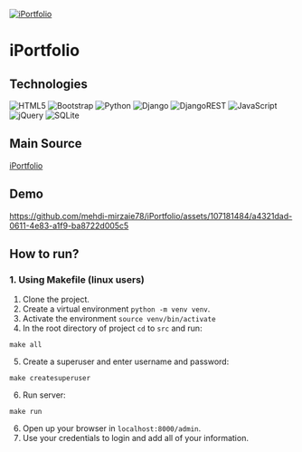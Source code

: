 [![iPortfolio](https://github.com/mehdi-mirzaie78/PortfolioII/actions/workflows/main.yml/badge.svg)](https://github.com/mehdi-mirzaie78/PortfolioII/actions/workflows/main.yml)

# iPortfolio

## Technologies
![HTML5](https://img.shields.io/badge/html5-%23E34F26.svg?style=for-the-badge&logo=html5&logoColor=white) ![Bootstrap](https://img.shields.io/badge/bootstrap-%238511FA.svg?style=for-the-badge&logo=bootstrap&logoColor=white) ![Python](https://img.shields.io/badge/python-3670A0?style=for-the-badge&logo=python&logoColor=ffdd54) ![Django](https://img.shields.io/badge/django-%23092E20.svg?style=for-the-badge&logo=django&logoColor=white) ![DjangoREST](https://img.shields.io/badge/DJANGO-REST-ff1709?style=for-the-badge&logo=django&logoColor=white&color=ff1709&labelColor=gray) ![JavaScript](https://img.shields.io/badge/javascript-%23323330.svg?style=for-the-badge&logo=javascript&logoColor=%23F7DF1E) ![jQuery](https://img.shields.io/badge/jquery-%230769AD.svg?style=for-the-badge&logo=jquery&logoColor=white) ![SQLite](https://img.shields.io/badge/sqlite-%2307405e.svg?style=for-the-badge&logo=sqlite&logoColor=white) 
## Main Source
[iPortfolio](https://bootstrapmade.com/demo/iPortfolio/)

## Demo
https://github.com/mehdi-mirzaie78/iPortfolio/assets/107181484/a4321dad-0611-4e83-a1f9-ba8722d005c5


## How to run?
### 1. Using Makefile (linux users)
1. Clone the project.
2. Create a virtual environment `python -m venv venv`.
3. Activate the environment `source venv/bin/activate`
4. In the root directory of project `cd` to `src` and run:
```shell
make all
```
5. Create a superuser and enter username and password:
```shell
make createsuperuser
```
6. Run server:
```shell
make run
```
6. Open up your browser in `localhost:8000/admin`. 
7. Use your credentials to login and add all of your information.
